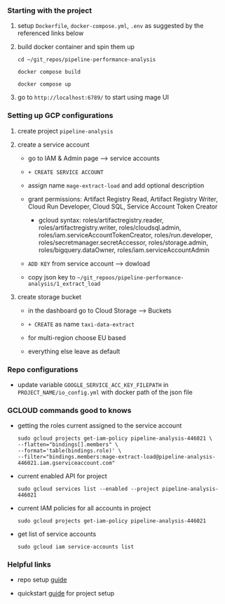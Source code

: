 ### Starting with the project 

1. setup `Dockerfile`, `docker-compose.yml`, `.env` as suggested by the referenced links below 

2. build docker container and spin them up 

    ```
    cd ~/git_repos/pipeline-performance-analysis

    docker compose build

    docker compose up
    ```

3. go to `http://localhost:6789/` to start using mage UI

### Setting up GCP configurations 

1. create project `pipeline-analysis`

2. create a service account 

    + go to IAM & Admin page --> service accounts 

    + `+ CREATE SERVICE ACCOUNT`

    + assign name `mage-extract-load` and add optional description 

    + grant permissions: Artifact Registry Read, Artifact Registry Writer, Cloud Run Developer, Cloud SQL, Service Account Token Creator

        - gcloud syntax: roles/artifactregistry.reader, roles/artifactregistry.writer, roles/cloudsql.admin, roles/iam.serviceAccountTokenCreator, roles/run.developer, roles/secretmanager.secretAccessor, roles/storage.admin, roles/bigquery.dataOwner, roles/iam.serviceAccountAdmin

    + `ADD KEY` from service account --> dowload

    + copy json key to `~/git_repoos/pipeline-performance-analysis/1_extract_load`

3. create storage bucket 

    + in the dashboard go to Cloud Storage --> Buckets 

    + `+ CREATE` as name `taxi-data-extract`

    + for multi-region choose EU based

    + everything else leave as default 

### Repo configurations 

* update variable `GOOGLE_SERVICE_ACC_KEY_FILEPATH` in `PROJECT_NAME/io_config.yml` with docker path of the json file 

### GCLOUD commands good to knows 

* getting the roles current assigned to the service account

    ```
    sudo gcloud projects get-iam-policy pipeline-analysis-446021 \
    --flatten="bindings[].members" \
    --format='table(bindings.role)' \
    --filter="bindings.members:mage-extract-load@pipeline-analysis-446021.iam.gserviceaccount.com"
    ```

* current enabled API for project 

    ```
    sudo gcloud services list --enabled --project pipeline-analysis-446021
    ```

* current IAM policies for all accounts in project 

    ```
    sudo gcloud projects get-iam-policy pipeline-analysis-446021
    ```

* get list of service accounts 

    ```
    sudo gcloud iam service-accounts list
    ```


### Helpful links

* repo setup [guide](https://docs.mage.ai/production/ci-cd/local-cloud/repository-setup)

* quickstart [guide](https://docs.mage.ai/getting-started/setup) for project setup 